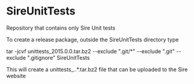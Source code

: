 # SireUnitTests

Repository that contains only Sire Unit tests

To create a release package, outside the SireUnitTests directory type

tar -jcvf unittests_2015.0.0.tar.bz2 --exclude ".git/*" --exclude ".git" --exclude ".gitignore" SireUnitTests

This will create a unittests_*.*.*.tar.bz2 file that can be uploaded to the
Sire website

